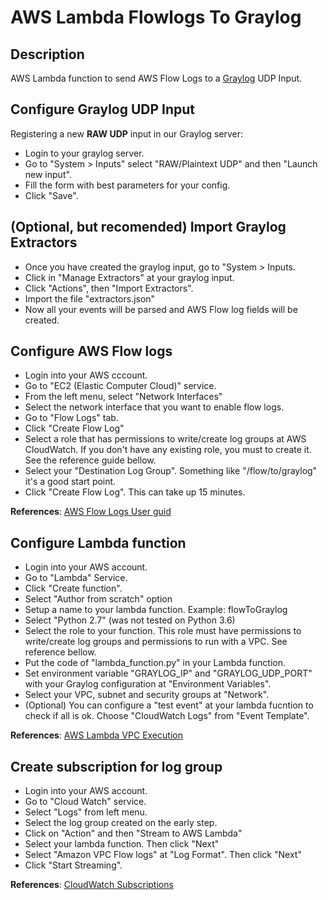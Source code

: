 # AWS Lambda Flowlogs To Graylog

## Description

AWS Lambda function to send AWS Flow Logs to a [Graylog](https://www.graylog.org/) UDP Input.

## Configure Graylog UDP Input

Registering a new **RAW UDP** input in our Graylog server:

* Login to your graylog server.
* Go to "System > Inputs" select "RAW/Plaintext UDP" and then "Launch new input". 
* Fill the form with best parameters for your config. 
* Click "Save".

## (Optional, but recomended) Import Graylog Extractors

* Once you have created the graylog input, go to "System > Inputs.
* Click in "Manage Extractors" at your graylog input.
* Click "Actions", then "Import Extractors". 
* Import the file "extractors.json" 
* Now all your events will be parsed and AWS Flow log fields will be created.

## Configure AWS Flow logs

* Login into your AWS cccount.
* Go to "EC2 (Elastic Computer Cloud)" service. 
* From the left menu, select "Network Interfaces"
* Select the network interface that you want to enable flow logs. 
* Go to "Flow Logs" tab.
* Click "Create Flow Log"
* Select a role that has permissions to write/create log groups at AWS CloudWatch. If you don't have any existing role, you must to create it. See the reference guide bellow.
* Select your "Destination Log Group". Something like "/flow/to/graylog" it's a good start point.
* Click "Create Flow Log". This can take up 15 minutes.

**References**: 
[AWS Flow Logs User guid](https://docs.aws.amazon.com/AmazonVPC/latest/UserGuide/flow-logs.html)

## Configure Lambda function

* Login into your AWS account.
* Go to "Lambda" Service. 
* Click "Create function".
* Select "Author from scratch" option
* Setup a name to your lambda function. Example: flowToGraylog
* Select "Python 2.7" (was not tested on Python 3.6)
* Select the role to your function. This role must have permissions to write/create log groups and permissions to run with a VPC. See reference bellow.
* Put the code of "lambda_function.py" in your Lambda function.
* Set environment variable "GRAYLOG_IP" and "GRAYLOG_UDP_PORT" with your Graylog configuration at "Environment Variables".
* Select your VPC, subnet and security groups at "Network".
* (Optional) You can configure a "test event" at your lambda fucntion to check if all is ok. Choose "CloudWatch Logs" from "Event Template".

**References**:
[AWS Lambda VPC Execution](https://docs.aws.amazon.com/lambda/latest/dg/vpc-rds-create-iam-role.html)


## Create subscription for log group 

* Login into your AWS account.
* Go to "Cloud Watch" service.
* Select "Logs" from left menu. 
* Select the log group created on the early step. 
* Click on "Action" and then "Stream to AWS Lambda"
* Select your lambda function. Then click "Next"
* Select "Amazon VPC Flow logs" at "Log Format". Then click "Next"
* Click "Start Streaming".

**References**:
[CloudWatch Subscriptions](https://docs.aws.amazon.com/AmazonCloudWatch/latest/logs/CreateSubscriptionFilter.html)





